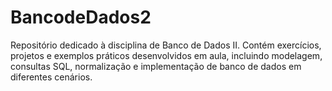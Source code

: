 # BancodeDados2
Repositório dedicado à disciplina de Banco de Dados II. Contém exercícios, projetos e exemplos práticos desenvolvidos em aula, incluindo modelagem, consultas SQL, normalização e implementação de banco de dados em diferentes cenários.
